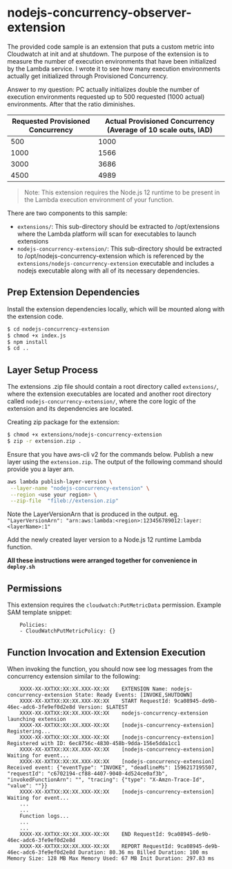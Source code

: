 # nodejs-concurrency-observer-extension

The provided code sample is an extension that puts a custom metric into Cloudwatch at init and at shutdown. The purpose of the extension is to measure the number of execution environments that have been initialized by the Lambda service. I wrote it to see how many execution environments actually get initialized through Provisioned Concurrency. 

Answer to my question: PC actually initializes double the number of execution environments requested up to 500 requested (1000 actual) environments. After that the ratio diminishes.

| Requested Provisioned Concurrency	| Actual Provisioned Concurrency (Average of 10 scale outs, IAD) |
|-----------------------------------|--------------------------------------------------------------- |
| 500	                              | 1000                                                           |
| 1000	                             | 1566                                                           |
| 3000	                             | 3686                                                           |
| 4500	                             | 4989                                                           |
	
> Note: This extension requires the Node.js 12 runtime to be present in the Lambda execution environment of your function.

There are two components to this sample:
* `extensions/`: This sub-directory should be extracted to /opt/extensions where the Lambda platform will scan for executables to launch extensions
* `nodejs-concurrency-extension/`: This sub-directory should be extracted to /opt/nodejs-concurrency-extension which is referenced by the `extensions/nodejs-concurrency-extension` executable and includes a nodejs executable along with all of its necessary dependencies.

## Prep Extension Dependencies
Install the extension dependencies locally, which will be mounted along with the extension code.

```bash
$ cd nodejs-concurrency-extension
$ chmod +x index.js
$ npm install
$ cd ..
```

## Layer Setup Process
The extensions .zip file should contain a root directory called `extensions/`, where the extension executables are located and another root directory called `nodejs-concurrency-extension/`, where the core logic of the extension and its dependencies are located.

Creating zip package for the extension:
```bash
$ chmod +x extensions/nodejs-concurrency-extension
$ zip -r extension.zip .
```

Ensure that you have aws-cli v2 for the commands below.
Publish a new layer using the `extension.zip`. The output of the following command should provide you a layer arn.
```bash
aws lambda publish-layer-version \
 --layer-name "nodejs-concurrency-extension" \
 --region <use your region> \
 --zip-file  "fileb://extension.zip"
```
Note the LayerVersionArn that is produced in the output.
eg. `"LayerVersionArn": "arn:aws:lambda:<region>:123456789012:layer:<layerName>:1"`

Add the newly created layer version to a Node.js 12 runtime Lambda function.

**All these instructions were arranged together for convenience in `deploy.sh`**


## Permissions

This extension requires the `cloudwatch:PutMetricData` permission. Example SAM template snippet:

```
    Policies:
    - CloudWatchPutMetricPolicy: {}
```

## Function Invocation and Extension Execution

When invoking the function, you should now see log messages from the concurrency extension similar to the following:
```
    XXXX-XX-XXTXX:XX:XX.XXX-XX:XX    EXTENSION Name: nodejs-concurrency-extension State: Ready Events: [INVOKE,SHUTDOWN]
    XXXX-XX-XXTXX:XX:XX.XXX-XX:XX    START RequestId: 9ca08945-de9b-46ec-adc6-3fe9ef0d2e8d Version: $LATEST
    XXXX-XX-XXTXX:XX:XX.XXX-XX:XX    nodejs-concurrency-extension launching extension
    XXXX-XX-XXTXX:XX:XX.XXX-XX:XX    [nodejs-concurrency-extension] Registering...
    XXXX-XX-XXTXX:XX:XX.XXX-XX:XX    [nodejs-concurrency-extension] Registered with ID: 6ec8756c-4830-458b-9dda-156e5dda1cc1
    XXXX-XX-XXTXX:XX:XX.XXX-XX:XX    [nodejs-concurrency-extension] Waiting for event...
    XXXX-XX-XXTXX:XX:XX.XXX-XX:XX    [nodejs-concurrency-extension] Received event: {"eventType": "INVOKE", "deadlineMs": 1596217195507, "requestId": "c6702194-cf88-4407-9040-4d524ce0af3b", "invokedFunctionArn": "", "tracing": {"type": "X-Amzn-Trace-Id", "value": ""}}
    XXXX-XX-XXTXX:XX:XX.XXX-XX:XX    [nodejs-concurrency-extension] Waiting for event...
    ...
    ...
    Function logs...
    ...
    ...
    XXXX-XX-XXTXX:XX:XX.XXX-XX:XX    END RequestId: 9ca08945-de9b-46ec-adc6-3fe9ef0d2e8d
    XXXX-XX-XXTXX:XX:XX.XXX-XX:XX    REPORT RequestId: 9ca08945-de9b-46ec-adc6-3fe9ef0d2e8d Duration: 80.36 ms Billed Duration: 100 ms Memory Size: 128 MB Max Memory Used: 67 MB Init Duration: 297.83 ms
```
